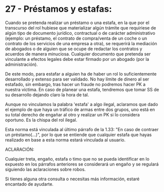 # 27 - Préstamos y estafas:

Cuando se pretenda realizar un préstamo o una estafa, en la que por el transcurso del rol hubiese que materializar algún trámite que requiriese de algún tipo de documento jurídico, contractual o de carácter administrativo (ejemplo: un préstamo, el contrato de compra/venta de un coche o un contrato de los servicios de una empresa a otra), se requerirá la mediación de abogados o de alguien que se ocupe de redactar los contratos y acuerdos de manera minuciosa. Cualquier documento que pretenda ser vinculante a efectos legales debe estar firmado por un abogado (por la administración).

De este modo, para estafar a alguien ha de haber un rol lo suficientemente desarrollado y extenso para ser validado. No hay límite de dinero al ser estafado, sin embargo, tras hacer un fraude no podremos hacer PK a nuestra víctima. En caso de planear una estafa, tendremos que tomar SS de su desarrollo dejando claro la hora de tal.

Aunque no vinculamos la palabra 'estafa' a algo ilegal, aclaramos que dado el ejemplo de que haya un tráfico de armas entre dos grupos, uno está en su total derecho de engañar al otro y realizar un PK si lo considera oportuno. Es la chispa del rol ilegal.

Esta norma está vinculada al último párrafo de la 1.33: "En caso de contraer un préstamo(...)", por lo que se entiende que cualquier estafa que hayas realizado en base a esta norma estará vinculada al usuario.

ACLARACIÓN:

Cualquier treta, engaño, estafa o timo que no se pueda identificar en lo expuesto en los párrafos anteriores se considerará un engaño y se regulará siguiendo las aclaraciones sobre robos.

Si tienes alguna otra consulta o necesitas más información, estaré encantado de ayudarte.
